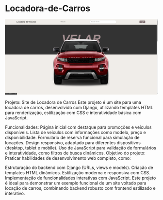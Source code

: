 # Locadora-de-Carros

![Capa do projeto](imagens/capa.png)

Projeto: Site de Locadora de Carros
Este projeto é um site para uma locadora de carros, desenvolvido com Django, utilizando templates HTML para renderização, estilização com CSS e interatividade básica com JavaScript.

Funcionalidades:
Página inicial com destaque para promoções e veículos disponíveis.
Lista de veículos com informações como modelo, preço e disponibilidade.
Formulário de reserva funcional para simulação de locações.
Design responsivo, adaptado para diferentes dispositivos (desktop, tablet e mobile).
Uso de JavaScript para validação de formulários e interatividade, como filtros de busca dinâmicos.
Objetivo do projeto:
Praticar habilidades de desenvolvimento web completo, como:

Estruturação do backend com Django (URLs, views e models).
Criação de templates HTML dinâmicos.
Estilização moderna e responsiva com CSS.
Implementação de funcionalidades interativas com JavaScript.
Este projeto é ideal para demonstrar um exemplo funcional de um site voltado para locação de carros, combinando backend robusto com frontend estilizado e interativo.
